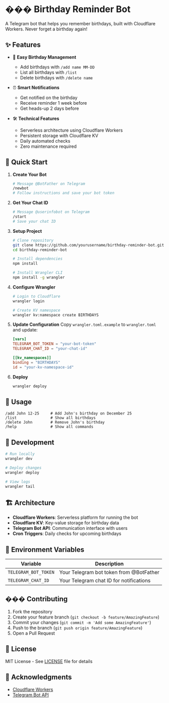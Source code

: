 # ��� Birthday Reminder Bot

A Telegram bot that helps you remember birthdays, built with Cloudflare Workers. Never forget a birthday again!

## ✨ Features

- 📝 **Easy Birthday Management**
  - Add birthdays with `/add name MM-DD`
  - List all birthdays with `/list`
  - Delete birthdays with `/delete name`

- ⏰ **Smart Notifications**
  - Get notified on the birthday
  - Receive reminder 1 week before
  - Get heads-up 2 days before

- 🛠 **Technical Features**
  - Serverless architecture using Cloudflare Workers
  - Persistent storage with Cloudflare KV
  - Daily automated checks
  - Zero maintenance required

## 🚀 Quick Start

1. **Create Your Bot**
   ```bash
   # Message @BotFather on Telegram
   /newbot
   # Follow instructions and save your bot token
   ```

2. **Get Your Chat ID**
   ```bash
   # Message @userinfobot on Telegram
   /start
   # Save your chat ID
   ```

3. **Setup Project**
   ```bash
   # Clone repository
   git clone https://github.com/yourusername/birthday-reminder-bot.git
   cd birthday-reminder-bot

   # Install dependencies
   npm install

   # Install Wrangler CLI
   npm install -g wrangler
   ```

4. **Configure Wrangler**
   ```bash
   # Login to Cloudflare
   wrangler login

   # Create KV namespace
   wrangler kv:namespace create BIRTHDAYS
   ```

5. **Update Configuration**
   Copy `wrangler.toml.example` to `wrangler.toml` and update:
   ```toml
   [vars]
   TELEGRAM_BOT_TOKEN = "your-bot-token"
   TELEGRAM_CHAT_ID = "your-chat-id"

   [[kv_namespaces]]
   binding = "BIRTHDAYS"
   id = "your-kv-namespace-id"
   ```

6. **Deploy**
   ```bash
   wrangler deploy
   ```

## 💬 Usage

```
/add John 12-25     # Add John's birthday on December 25
/list               # Show all birthdays
/delete John        # Remove John's birthday
/help               # Show all commands
```

## 🔧 Development

```bash
# Run locally
wrangler dev

# Deploy changes
wrangler deploy

# View logs
wrangler tail
```

## 🏗 Architecture

- **Cloudflare Workers**: Serverless platform for running the bot
- **Cloudflare KV**: Key-value storage for birthday data
- **Telegram Bot API**: Communication interface with users
- **Cron Triggers**: Daily checks for upcoming birthdays

## 📝 Environment Variables

| Variable | Description |
|----------|-------------|
| `TELEGRAM_BOT_TOKEN` | Your Telegram bot token from @BotFather |
| `TELEGRAM_CHAT_ID` | Your Telegram chat ID for notifications |

## ��� Contributing

1. Fork the repository
2. Create your feature branch (`git checkout -b feature/AmazingFeature`)
3. Commit your changes (`git commit -m 'Add some AmazingFeature'`)
4. Push to the branch (`git push origin feature/AmazingFeature`)
5. Open a Pull Request

## 📜 License

MIT License - See [LICENSE](LICENSE) file for details

## 🙏 Acknowledgments

- [Cloudflare Workers](https://workers.cloudflare.com/)
- [Telegram Bot API](https://core.telegram.org/bots/api)

